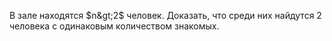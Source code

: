 В зале находятся $n&gt;2$ человек. Доказать, что среди них найдутся 2 человека с одинаковым количеством знакомых.